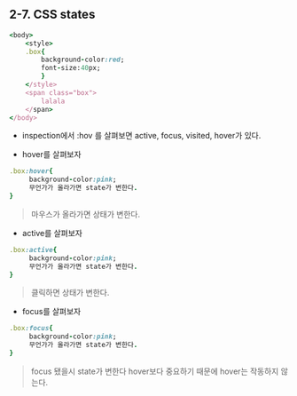 ## 2-7. CSS states
```ruby
<body>
    <style>
    .box{
        background-color:red;
        font-size:40px;
        }
    </style>
    <span class="box">
        lalala
    </span>
</body>
```
* inspection에서 :hov 를 살펴보면 active, focus, visited, hover가 있다.

* hover를 살펴보자

```ruby
.box:hover{
     background-color:pink;
     무언가가 올라가면 state가 변한다.
}
```
>마우스가 올라가면 상태가 변한다.

* active를 살펴보자

```ruby
.box:active{
     background-color:pink;
     무언가가 올라가면 state가 변한다.
}
```
>클릭하면 상태가 변한다.

* focus를 살펴보자

```ruby
.box:focus{
     background-color:pink;
     무언가가 올라가면 state가 변한다.
}
```
>focus 됐을시 state가 변한다
> hover보다 중요하기 때문에 hover는 작동하지 않는다.
